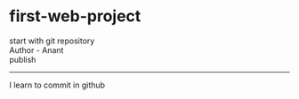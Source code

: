 # first-web-project
start with git repository
<br>
Author - Anant <br>
publish <hr>
I learn to commit in github
